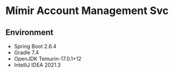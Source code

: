 # Mímir Account Management Svc

## Environment
- <span>Spring Boot 2.6.4</span>
- <span>Gradle 7.4</span>
- <span>OpenJDK Temurin-17.0.1+12 </span>
- <span>IntelliJ IDEA 2021.3</span>